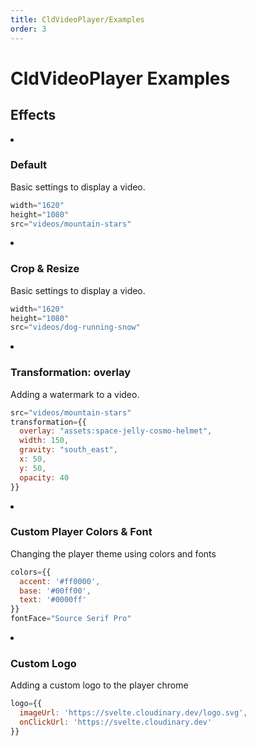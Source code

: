 ```yaml
---
title: CldVideoPlayer/Examples
order: 3
---
```


<script>
    import Callout from '$lib/components/Callout.svelte'
    import ImageGrid from '$lib/components/ImageGrid.svelte'
    import Video from '$lib/components/Video.svelte'
    import { CldVideoPlayer } from 'svelte-cloudinary'

</script>

# CldVideoPlayer Examples

## Effects

<ImageGrid columns={1}>
<li>
  <CldVideoPlayer
    width="1620"
    height="1080"
    src={`videos/mountain-stars`}
  />

  ### Default

  Basic settings to display a video.

  ```jsx
  width="1620"
  height="1080"
  src="videos/mountain-stars"
  ```
</li>
<li>
  <div style={{ maxWidth: 500, margin: '0 auto' }}>
    <CldVideoPlayer
      width="500"
      height="500"
      src={`videos/dog-running-snow`}
      transformation={{
        width: 500,
        height: 500,
        crop: 'fill',
        gravity: 'auto'
      }}
    />
  </div>

  ### Crop & Resize

  Basic settings to display a video.

  ```jsx
  width="1620"
  height="1080"
  src="videos/dog-running-snow"
  ```
</li>
<li>
  <CldVideoPlayer
    width="1620"
    height="1080"
    src={`videos/mountain-stars`}
    transformation={{
      overlay: `assets:space-jelly-cosmo-helmet`,
      width: 150,
      gravity: "south_east",
      x: 50,
      y: 50,
      opacity: 80
    }}
  />

  ### Transformation: overlay

  Adding a watermark to a video.

  ```jsx
  src="videos/mountain-stars"
  transformation={{
    overlay: "assets:space-jelly-cosmo-helmet",
    width: 150,
    gravity: "south_east",
    x: 50,
    y: 50,
    opacity: 40
  }}
  ```
</li>
<li>
  <CldVideoPlayer
    width="4096"
    height="2160"
    src={`videos/dog-running-snow`}
    colors={{
      accent: '#ff0000',
      base: '#00ff00',
      text: '#0000ff'
    }}
    fontFace="Source Serif Pro"
  />

  ### Custom Player Colors & Font

  Changing the player theme using colors and fonts

  ```jsx
  colors={{
    accent: '#ff0000',
    base: '#00ff00',
    text: '#0000ff'
  }}
  fontFace="Source Serif Pro"
  ```
</li>
<li>
  <CldVideoPlayer
    width="4096"
    height="2160"
    src={`videos/dog-running-snow`}
    logo={{
      imageUrl: 'https://svelte.cloudinary.dev/logo.svg',
      onClickUrl: 'https://svelte.cloudinary.dev'
    }}
  />

  ### Custom Logo

  Adding a custom logo to the player chrome

  ```jsx
  logo={{
    imageUrl: 'https://svelte.cloudinary.dev/logo.svg',
    onClickUrl: 'https://svelte.cloudinary.dev'
  }}
  ```
</li>
</ImageGrid>
